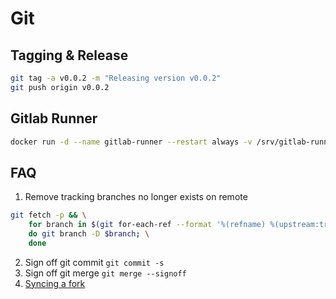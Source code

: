 # Git

## Tagging & Release

```bash
git tag -a v0.0.2 -m "Releasing version v0.0.2"
git push origin v0.0.2
```

## Gitlab Runner

```bash
docker run -d --name gitlab-runner --restart always -v /srv/gitlab-runner/config:/etc/gitlab-runner -v /var/run/docker.sock:/var/run/docker.sock gitlab/gitlab-runner:latest -p 8093:8093 #Start gitlab runner for registry
```

## FAQ

1. Remove tracking branches no longer exists on remote

```bash
git fetch -p && \
    for branch in $(git for-each-ref --format '%(refname) %(upstream:track)' refs/heads | awk '$2 == "[gone]" {sub("refs/heads/", "", $1); print $1}'); \
    do git branch -D $branch; \
    done
```

2. Sign off git commit `git commit -s`
3. Sign off git merge `git merge --signoff`
4. [Syncing a fork](https://docs.github.com/en/pull-requests/collaborating-with-pull-requests/working-with-forks/syncing-a-fork)
